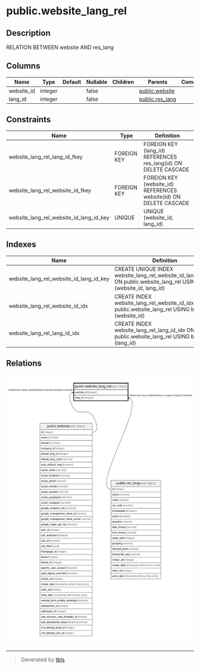 # public.website_lang_rel

## Description

RELATION BETWEEN website AND res_lang

## Columns

| Name | Type | Default | Nullable | Children | Parents | Comment |
| ---- | ---- | ------- | -------- | -------- | ------- | ------- |
| website_id | integer |  | false |  | [public.website](public.website.md) |  |
| lang_id | integer |  | false |  | [public.res_lang](public.res_lang.md) |  |

## Constraints

| Name | Type | Definition |
| ---- | ---- | ---------- |
| website_lang_rel_lang_id_fkey | FOREIGN KEY | FOREIGN KEY (lang_id) REFERENCES res_lang(id) ON DELETE CASCADE |
| website_lang_rel_website_id_fkey | FOREIGN KEY | FOREIGN KEY (website_id) REFERENCES website(id) ON DELETE CASCADE |
| website_lang_rel_website_id_lang_id_key | UNIQUE | UNIQUE (website_id, lang_id) |

## Indexes

| Name | Definition |
| ---- | ---------- |
| website_lang_rel_website_id_lang_id_key | CREATE UNIQUE INDEX website_lang_rel_website_id_lang_id_key ON public.website_lang_rel USING btree (website_id, lang_id) |
| website_lang_rel_website_id_idx | CREATE INDEX website_lang_rel_website_id_idx ON public.website_lang_rel USING btree (website_id) |
| website_lang_rel_lang_id_idx | CREATE INDEX website_lang_rel_lang_id_idx ON public.website_lang_rel USING btree (lang_id) |

## Relations

![er](public.website_lang_rel.svg)

---

> Generated by [tbls](https://github.com/k1LoW/tbls)
